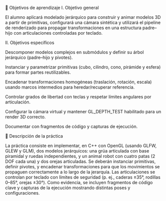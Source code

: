 🎯 Objetivos de aprendizaje
I. Objetivo general

El alumno aplicará modelado jerárquico para construir y animar modelos 3D a partir de primitivas, configurará una cámara sintética y utilizará el pipeline de renderizado para propagar transformaciones en una estructura padre–hijo con articulaciones controladas por teclado.

II. Objetivos específicos

Descomponer modelos complejos en submódulos y definir su árbol jerárquico (padre–hijo y pivotes).

Instanciar y parametrizar primitivas (cubo, cilindro, cono, pirámide y esfera) para formar partes reutilizables.

Encadenar transformaciones homogéneas (traslación, rotación, escala) usando marcos intermedios para heredar/recuperar referencia.

Controlar grados de libertad con teclas y respetar límites angulares por articulación.

Configurar la cámara virtual y mantener GL_DEPTH_TEST habilitado para un render 3D correcto.

Documentar con fragmentos de código y capturas de ejecución.

📝 Descripción de la práctica

La práctica consiste en implementar, en C++ con OpenGL (usando GLFW, GLEW y GLM), dos modelos jerárquicos: una grúa articulada con base piramidal y ruedas independientes, y un animal robot con cuatro patas (2 DOF cada una) y dos orejas articuladas. Se deberán instanciar primitivas, definir pivotes, y encadenar transformaciones para que los movimientos se propaguen correctamente a lo largo de la jerarquía. Las articulaciones se controlan por teclado con límites de seguridad (p. ej., caderas ±35°, rodillas 0–85°, orejas ±30°). Como evidencia, se incluyen fragmentos de código clave y capturas de la ejecución mostrando distintas poses y configuraciones.
